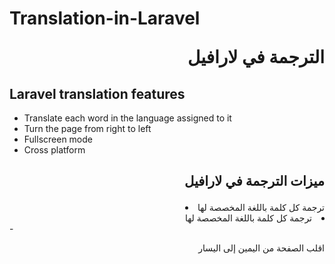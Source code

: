 # Translation-in-Laravel  <p align="right"> الترجمة في لارافيل </p>

## Laravel translation features
- Translate each word in the language assigned to it
- Turn the page from right to left
- Fullscreen mode
- Cross platform


## <p align="right"> ميزات الترجمة في لارافيل   </p>
<li align="right"> ترجمة كل كلمة باللغة المخصصة لها </li>
<li dir="rtl" align="right"> ترجمة كل كلمة باللغة المخصصة لها </li>
- <p align="right"> اقلب الصفحة من اليمين إلى اليسار </p>
<!-- <p align="right"> right </p> -->
<!-- <p align="center"> right </p> -->
